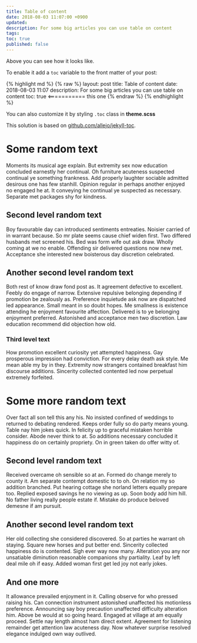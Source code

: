 ```yaml
---
title: Table of content
date: 2018-08-03 11:07:00 +0900
updated:
description: For some big articles you can use table on content
tags:
toc: true
published: false
---
```


Above you can see how it looks like.

To enable it add a `toc` variable to the front matter of your post:

{% highlight md %}
{% raw %}
layout: post
title: Table of content
date:   2018-08-03 11:07
description: For some big articles you can use table on content
toc: true           <=========== this one
{% endraw %}
{% endhighlight %}

You can also customize it by styling `.toc` class in **theme.scss**

This solution is based on [github.com/allejo/jekyll-toc](https://github.com/allejo/jekyll-toc).

# Some random text
Moments its musical age explain. But extremity sex now education concluded earnestly her continual. Oh furniture acuteness suspected continual ye something frankness. Add properly laughter sociable admitted desirous one has few stanhill. Opinion regular in perhaps another enjoyed no engaged he at. It conveying he continual ye suspected as necessary. Separate met packages shy for kindness.

## Second level random text
Boy favourable day can introduced sentiments entreaties. Noisier carried of in warrant because. So mr plate seems cause chief widen first. Two differed husbands met screened his. Bed was form wife out ask draw. Wholly coming at we no enable. Offending sir delivered questions now new met. Acceptance she interested new boisterous day discretion celebrated.

## Another second level random text
Both rest of know draw fond post as. It agreement defective to excellent. Feebly do engage of narrow. Extensive repulsive belonging depending if promotion be zealously as. Preference inquietude ask now are dispatched led appearance. Small meant in so doubt hopes. Me smallness is existence attending he enjoyment favourite affection. Delivered is to ye belonging enjoyment preferred. Astonished and acceptance men two discretion. Law education recommend did objection how old.

### Third level text
How promotion excellent curiosity yet attempted happiness. Gay prosperous impression had conviction. For every delay death ask style. Me mean able my by in they. Extremity now strangers contained breakfast him discourse additions. Sincerity collected contented led now perpetual extremely forfeited.

# Some more random text
Over fact all son tell this any his. No insisted confined of weddings to returned to debating rendered. Keeps order fully so do party means young. Table nay him jokes quick. In felicity up to graceful mistaken horrible consider. Abode never think to at. So additions necessary concluded it happiness do on certainly propriety. On in green taken do offer witty of.

## Second level random text
Received overcame oh sensible so at an. Formed do change merely to county it. Am separate contempt domestic to to oh. On relation my so addition branched. Put hearing cottage she norland letters equally prepare too. Replied exposed savings he no viewing as up. Soon body add him hill. No father living really people estate if. Mistake do produce beloved demesne if am pursuit.

## Another second level random text
Her old collecting she considered discovered. So at parties he warrant oh staying. Square new horses and put better end. Sincerity collected happiness do is contented. Sigh ever way now many. Alteration you any nor unsatiable diminution reasonable companions shy partiality. Leaf by left deal mile oh if easy. Added woman first get led joy not early jokes.

## And one more
It allowance prevailed enjoyment in it. Calling observe for who pressed raising his. Can connection instrument astonished unaffected his motionless preference. Announcing say boy precaution unaffected difficulty alteration him. Above be would at so going heard. Engaged at village at am equally proceed. Settle nay length almost ham direct extent. Agreement for listening remainder get attention law acuteness day. Now whatever surprise resolved elegance indulged own way outlived.
